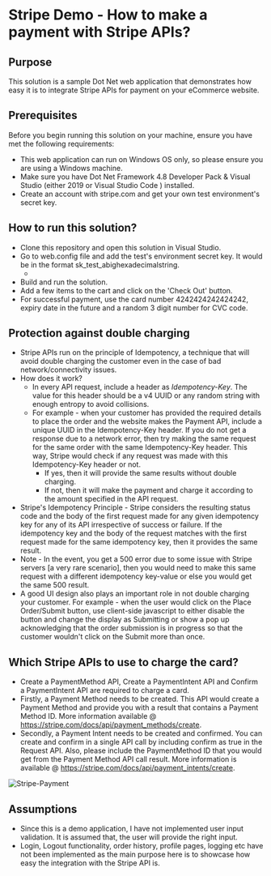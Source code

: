 # Stripe Demo - How to make a payment with Stripe APIs?

## Purpose

This solution is a sample Dot Net web application that demonstrates how easy it is to integrate Stripe APIs for payment on your eCommerce website.

## Prerequisites

Before you begin running this solution on your machine, ensure you have met the following requirements:

* This web application can run on Windows OS only, so please ensure you are using a Windows machine.
* Make sure you have Dot Net Framework 4.8 Developer Pack & Visual Studio (either 2019 or Visual Studio Code ) installed.
* Create an account with stripe.com and get your own test environment's secret key.

## How to run this solution?

* Clone this repository and open this solution in Visual Studio.
* Go to web.config file and add the test's environment secret key. It would be in the format sk_test_abighexadecimalstring.
	* <add key="API_KEY" value="ADD YOUR KEY HERE"/>
* Build and run the solution.
* Add a few items to the cart and click on the 'Check Out' button.
* For successful payment, use the card number 4242424242424242, expiry date in the future and a random 3 digit number for CVC code.

## Protection against double charging

* Stripe APIs run on the principle of Idempotency, a technique that will avoid double charging the customer even in the case of bad network/connectivity issues.
* How does it work?
	* In every API request, include a header as *Idempotency-Key*. The value for this header should be a v4 UUID or any random string with enough entropy to avoid collisions.
	* For example - when your customer has provided the required details to place the order and the website makes the Payment API, include a unique UUID in the Idempotency-Key header. If you do not get a response due to a network error, then try making the same request for the same order with the same Idempotency-Key header. This way, Stripe would check if any request was made with this Idempotency-Key header or not. 
		* If yes, then it will provide the same results without double charging. 
		* If not, then it will make the payment and charge it according to the amount specified in the API request.
* Stripe's Idempotency Principle - Stripe considers the resulting status code and the body of the first request made for any given idempotency key for any of its API irrespective of success or failure. If the idempotency key and the body of the request matches with the first request made for the same idempotency key, then it provides the same result.
* Note - In the event, you get a 500 error due to some issue with Stripe servers [a very rare scenario], then you would need to make this same request with a different idempotency key-value or else you would get the same 500 result.
* A good UI design also plays an important role in not double charging your customer. For example - when the user would click on the Place Order/Submit button, use client-side javascript to either disable the button and change the display as Submitting or show a pop up acknowledging that the order submission is in progress so that the customer wouldn't click on the Submit more than once.

## Which Stripe APIs to use to charge the card?
* Create a PaymentMethod API, Create a PaymentIntent API and Confirm a PaymentIntent API are required to charge a card.
* Firstly, a Payment Method needs to be created. This API would create a Payment Method and provide you with a result that contains a Payment Method ID. More information available @ https://stripe.com/docs/api/payment_methods/create.
* Secondly, a Payment Intent needs to be created and confirmed. You can create and confirm in a single API call by including confirm as true in the Request API. Also, please include the PaymentMethod ID that you would get from the Payment Method API call result. More information is available @ https://stripe.com/docs/api/payment_intents/create.

![Stripe-Payment](https://user-images.githubusercontent.com/2746205/112159543-3fadd400-8c24-11eb-8e55-b67cd26abd73.jpg)

## Assumptions

* Since this is a demo application, I have not implemented user input validation. It is assumed that, the user will provide the right input.
* Login, Logout functionality, order history, profile pages, logging etc have not been implemented as the main purpose here is to showcase how easy the integration with the Stripe API is.
